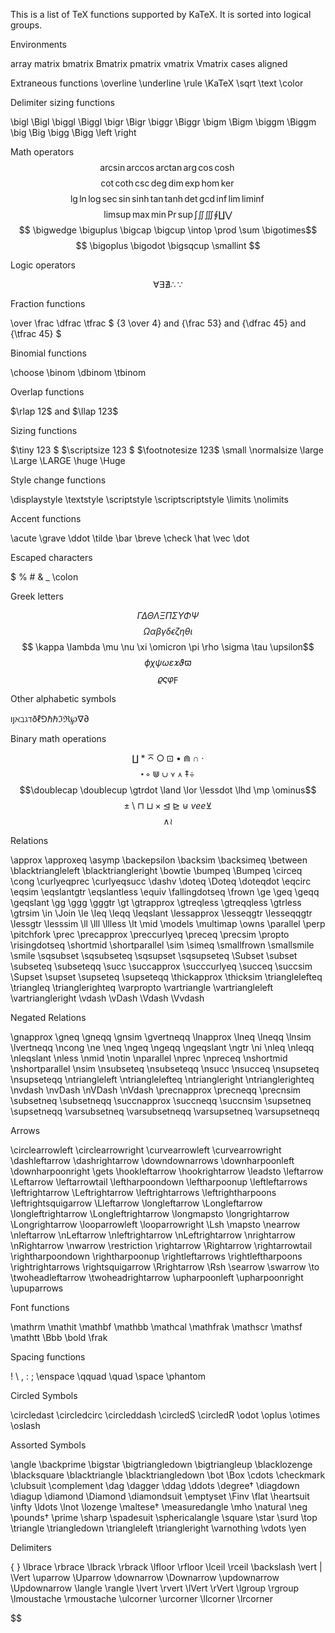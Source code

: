 
This is a list of TeX functions supported by KaTeX. It is sorted into logical groups.

Environments

array matrix bmatrix Bmatrix pmatrix vmatrix Vmatrix cases aligned

Extraneous functions
\overline \underline \rule \KaTeX \sqrt \text \color


Delimiter sizing functions

\bigl \Bigl \biggl \Biggl \bigr \Bigr \biggr \Biggr \bigm \Bigm \biggm \Biggm \big \Big \bigg \Bigg \left \right


Math operators
$$
\arcsin \arccos \arctan \arg \cos \cosh
$$
$$\cot \coth \csc \deg \dim \exp \hom \ker$$
$$\lg \ln \log \sec \sin \sinh \tan \tanh \det \gcd \inf \lim \liminf$$
$$ \limsup \max \min \Pr \sup \int \iint \iiint \oint \coprod \bigvee$$
$$ \bigwedge \biguplus \bigcap \bigcup \intop \prod \sum \bigotimes$$
$$ \bigoplus \bigodot \bigsqcup \smallint $$


Logic operators

$$\forall \exists \nexists \therefore \because$$


Fraction functions

\over \frac \dfrac \tfrac
$ {3 \over 4} and  {\frac 53} and  {\dfrac 45} and  {\tfrac 45} $


Binomial functions

\choose \binom \dbinom \tbinom

Overlap functions

$\rlap 12$ and   $\llap 123$


Sizing functions

$\tiny 123 $
$\scriptsize 123 $
$\footnotesize 123$
\small \normalsize \large \Large \LARGE \huge \Huge

Style change functions

\displaystyle \textstyle \scriptstyle \scriptscriptstyle \limits \nolimits

Accent functions

\acute \grave \ddot \tilde \bar \breve \check \hat \vec \dot

Escaped characters

\$ \% \# \& \_ \colon


Greek letters

$$\Gamma \Delta \Theta \Lambda \Xi \Pi \Sigma \Upsilon \Phi \Psi$$
$$ \Omega \alpha \beta \gamma \delta \epsilon \zeta \eta \theta \iota$$
$$ \kappa \lambda \mu \nu \xi \omicron \pi \rho \sigma \tau \upsilon$$
$$ \phi \chi \psi \omega \varepsilon \varkappa \vartheta \varpi$$ $$\varrho \varsigma \varphi \digamma$$


Other alphabetic symbols

$\imath \jmath \aleph \beth \gimel \daleth \eth \ell \Game \hbar \hslash \Im \Re \wp \nabla \partial$


Binary math operations

$$\amalg \ast \barwedge \bigcirc \boxdot \bullet \Cap \cap \cdot$$
$$ \centerdot \circ \Cup \cup \curlyvee \curlywedge \ddagger \div$$ $$\doublecap \doublecup \gtrdot \land \lor \lessdot \lhd \mp \ominus$$ $$\pm \setminus \sqcap \sqcup \times \unlhd \unrhd \uplus vee \veebar$$
$$ \wedge \wr$$



Relations

\approx \approxeq \asymp \backepsilon \backsim \backsimeq \between \blacktriangleleft \blacktriangleright \bowtie \bumpeq \Bumpeq \circeq \cong \curlyeqprec \curlyeqsucc \dashv \doteq \Doteq \doteqdot \eqcirc \eqsim \eqslantgtr \eqslantless \equiv \fallingdotseq \frown \ge \geq \geqq \geqslant \gg \ggg \gggtr \gt \gtrapprox \gtreqless \gtreqqless \gtrless \gtrsim \in \Join \le \leq \leqq \leqslant \lessapprox \lesseqgtr \lesseqqgtr \lessgtr \lesssim \ll \lll \llless \lt \mid \models \multimap \owns \parallel \perp \pitchfork \prec \precapprox \preccurlyeq \preceq \precsim \propto \risingdotseq \shortmid \shortparallel \sim \simeq \smallfrown \smallsmile \smile \sqsubset \sqsubseteq \sqsupset \sqsupseteq \Subset \subset \subseteq \subseteqq \succ \succapprox \succcurlyeq \succeq \succsim \Supset \supset \supseteq \supseteqq \thickapprox \thicksim \trianglelefteq \triangleq \trianglerighteq \varpropto \vartriangle \vartriangleleft \vartriangleright \vdash \vDash \Vdash \Vvdash

Negated Relations

\gnapprox \gneq \gneqq \gnsim \gvertneqq \lnapprox \lneq \lneqq \lnsim \lvertneqq \ncong \ne \neq \ngeq \ngeqq \ngeqslant \ngtr \ni \nleq \nleqq \nleqslant \nless \nmid \notin \nparallel \nprec \npreceq \nshortmid \nshortparallel \nsim \nsubseteq \nsubseteqq \nsucc \nsucceq \nsupseteq \nsupseteqq \ntriangleleft \ntrianglelefteq \ntriangleright \ntrianglerighteq \nvdash \nvDash \nVDash \nVdash \precnapprox \precneqq \precnsim \subsetneq \subsetneqq \succnapprox \succneqq \succnsim \supsetneq \supsetneqq \varsubsetneq \varsubsetneqq \varsupsetneq \varsupsetneqq

Arrows

\circlearrowleft \circlearrowright \curvearrowleft \curvearrowright \dashleftarrow \dashrightarrow \downdownarrows \downharpoonleft \downharpoonright \gets \hookleftarrow \hookrightarrow \leadsto \leftarrow \Leftarrow \leftarrowtail \leftharpoondown \leftharpoonup \leftleftarrows \leftrightarrow \Leftrightarrow \leftrightarrows \leftrightharpoons \leftrightsquigarrow \Lleftarrow \longleftarrow \Longleftarrow \longleftrightarrow \Longleftrightarrow \longmapsto \longrightarrow \Longrightarrow \looparrowleft \looparrowright \Lsh \mapsto \nearrow \nleftarrow \nLeftarrow \nleftrightarrow \nLeftrightarrow \nrightarrow \nRightarrow \nwarrow \restriction \rightarrow \Rightarrow \rightarrowtail \rightharpoondown \rightharpoonup \rightleftarrows \rightleftharpoons \rightrightarrows \rightsquigarrow \Rrightarrow \Rsh \searrow \swarrow \to \twoheadleftarrow \twoheadrightarrow \upharpoonleft \upharpoonright \upuparrows

Font functions

\mathrm \mathit \mathbf \mathbb \mathcal \mathfrak \mathscr \mathsf \mathtt \Bbb \bold \frak

Spacing functions

\! \  \, \: \; \enspace \qquad \quad \space \phantom

Circled Symbols

\circledast \circledcirc \circleddash \circledS \circledR \odot \oplus \otimes \oslash

Assorted Symbols

\angle \backprime \bigstar \bigtriangledown \bigtriangleup \blacklozenge \blacksquare \blacktriangle \blacktriangledown \bot \Box \cdots \checkmark \clubsuit \complement \dag \dagger \ddag \ddots \degree† \diagdown \diagup \diamond \Diamond \diamondsuit \emptyset \Finv \flat \heartsuit \infty \ldots \lnot \lozenge \maltese† \measuredangle \mho \natural \neg \pounds† \prime \sharp \spadesuit \sphericalangle \square \star \surd \top \triangle \triangledown \triangleleft \triangleright \varnothing \vdots \yen

Delimiters

\{ \} \lbrace \rbrace \lbrack \rbrack \lfloor \rfloor \lceil \rceil \backslash \vert \| \Vert \uparrow \Uparrow \downarrow \Downarrow \updownarrow \Updownarrow \langle \rangle \lvert \rvert \lVert \rVert \lgroup \rgroup \lmoustache \rmoustache \ulcorner \urcorner \llcorner \lrcorner

$$
